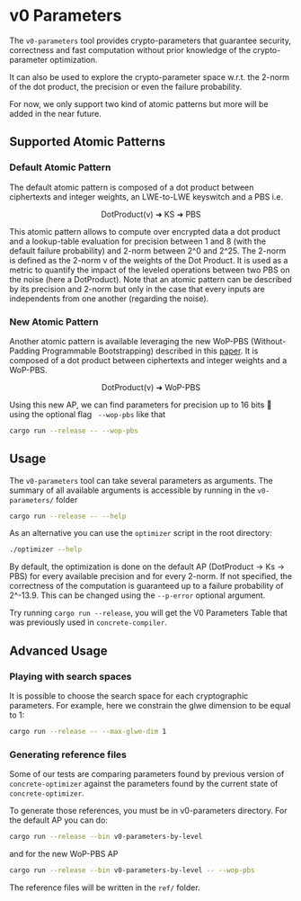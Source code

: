 # v0 Parameters

The `v0-parameters` tool provides crypto-parameters that guarantee security, correctness and fast
computation without prior knowledge of the crypto-parameter optimization.

It can also be used to explore the crypto-parameter space w.r.t. the 2-norm of the dot product, the
precision or even the failure probability.

For now, we only support two kind of atomic patterns but more will be added in the near future.

## Supported Atomic Patterns

### Default Atomic Pattern

The default atomic pattern is composed of a dot product between ciphertexts and integer weights, an
LWE-to-LWE keyswitch and a PBS i.e.

<div style="text-align: center;"> DotProduct(v) ➜ KS ➜ PBS </div>

This atomic pattern allows to compute over encrypted data a dot product and a lookup-table
evaluation for precision between 1 and 8 (with the default failure probability) and 2-norm between
2^0 and 2^25. The 2-norm is defined as the 2-norm v of the weights of the Dot Product. It is used as
a metric to quantify the impact of the leveled operations between two PBS on the noise  (here a
DotProduct). Note that an atomic pattern can be described by its precision and 2-norm but only in
the case that every inputs are independents from one another (regarding the noise).

### New Atomic Pattern

Another atomic pattern is available leveraging the new WoP-PBS (Without-Padding Programmable
Bootstrapping) described in this [paper](https://eprint.iacr.org/2022/704.pdf). It is composed of a
dot product between ciphertexts and integer weights and a WoP-PBS.

<div style="text-align: center;"> DotProduct(v) ➜ WoP-PBS </div>

Using this new AP, we can find parameters for precision up to 16 bits 🥳 using the optional flag `
--wop-pbs` like that

```bash
cargo run --release -- --wop-pbs
```

## Usage

The `v0-parameters` tool can take several parameters as arguments. The summary of all available
arguments is accessible by running in the `v0-parameters/` folder

```bash
cargo run --release -- --help
```

As an alternative you can use the `optimizer` script in the root directory:

```bash
./optimizer --help
```

By default, the optimization is done on the default AP (DotProduct -> Ks -> PBS) for every available
precision and for every 2-norm. If not specified, the correctness of the computation is guaranteed
up to a failure probability of 2^-13.9. This can be changed using the `--p-error`
optional argument.

Try running `cargo run --release`, you will get the V0 Parameters Table that was previously used
in `concrete-compiler`.

## Advanced Usage

### Playing with search spaces

It is possible to choose the search space for each cryptographic parameters. For example, here we
constrain the glwe dimension to be equal to 1:

```bash
cargo run --release -- --max-glwe-dim 1
```

### Generating reference files

Some of our tests are comparing parameters found by previous version of `concrete-optimizer` against
the parameters found by the current state of `concrete-optimizer`.

To generate those references, you must be in v0-parameters directory.
For the default AP you can do:

```bash
cargo run --release --bin v0-parameters-by-level
```

and for the new WoP-PBS AP

```bash
cargo run --release --bin v0-parameters-by-level -- --wop-pbs
```

The reference files will be written in the `ref/` folder.
